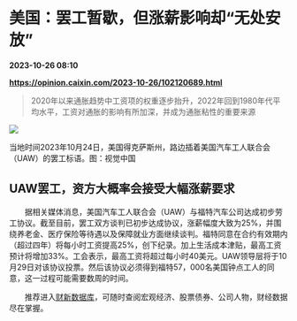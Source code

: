 # 美国：罢工暂歇，但涨薪影响却“无处安放”

**2023-10-26 08:10**

**https://opinion.caixin.com/2023-10-26/102120689.html**

> 2020年以来通胀趋势中工资项的权重逐步抬升，2022年回到1980年代平均水平，工资对通胀的影响有所加深，并成为通胀粘性的重要来源

  

![](https://img.caixin.com/2023-10-26/169830727271716_840_560.jpg)

当地时间2023年10月24日，美国得克萨斯州，路边插着美国汽车工人联合会（UAW）的罢工标语。图：视觉中国

  

UAW罢工，资方大概率会接受大幅涨薪要求
--------------------

　　据相关媒体消息，美国汽车工人联合会（UAW）与福特汽车公司达成初步劳工协议。截至目前，罢工双方谈判已初步达成协议，涨薪幅度大致为25%，并围绕养老金、医疗保险等待遇以及保障就业方面继续谈判。福特同意在合约有效期内（超过四年）将每小时工资提高25%，创下纪录。加上生活成本津贴，最高工资预计将增加33%。工会表示，最高工资将超过每小时40美元。UAW领导层将于10月29日对该协议投票。然后该协议必须得到福特57，000名美国钟点工人的同意，这一过程可能需要数周的时间。

　　推荐进入[财新数据库](https://cxdata.caixin.com/index)，可随时查阅宏观经济、股票债券、公司人物，财经数据尽在掌握。